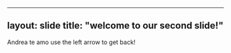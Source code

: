 ------
layout: slide
title: "welcome to our second slide!"
------
Andrea te amo
use the left arrow to get back!
